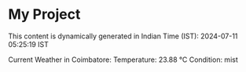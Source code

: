 # My Project

This content is dynamically generated in Indian Time (IST): 2024-07-11 05:25:19 IST


Current Weather in Coimbatore:
Temperature: 23.88 °C
Condition: mist
